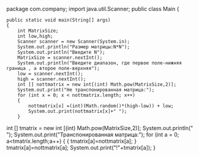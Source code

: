package com.company;
import java.util.Scanner;
public class Main
{

	public static void main(String[] args)
	{
		int MatrixSize;
		int low,high;
		Scanner scanner = new Scanner(System.in);
		System.out.println("Размер матрицы:N*N");
		System.out.println("Введите N");
		MatrixSize = scanner.nextInt();
		System.out.println("Введите диапазон, где первое поле-нижняя граница , а второе поле-верхняя");
		low = scanner.nextInt();
		high = scanner.nextInt();
		int [] nottmatrix = new int[(int) Math.pow(MatrixSize,2)];
		System.out.print("Не транспонированная матрица:");
		for (int x = 0; x < nottmatrix.length; x++)
		{
			nottmatrix[x] =(int)(Math.random()*(high-low)) + low;
			System.out.print(nottmatrix[x]+" ");
		}
int [] tmatrix = new int [(int) Math.pow(MatrixSize,2)];
System.out.println(" ");
		System.out.print("Транспонированная матрица:");
		for (int a = 0; a<tmatrix.length;a++)
		{
			{
				tmatrix[a]=nottmatrix[a];
			}
			tmatrix[a]=nottmatrix[a];
			System.out.print("!"+tmatrix[a]);
		}

